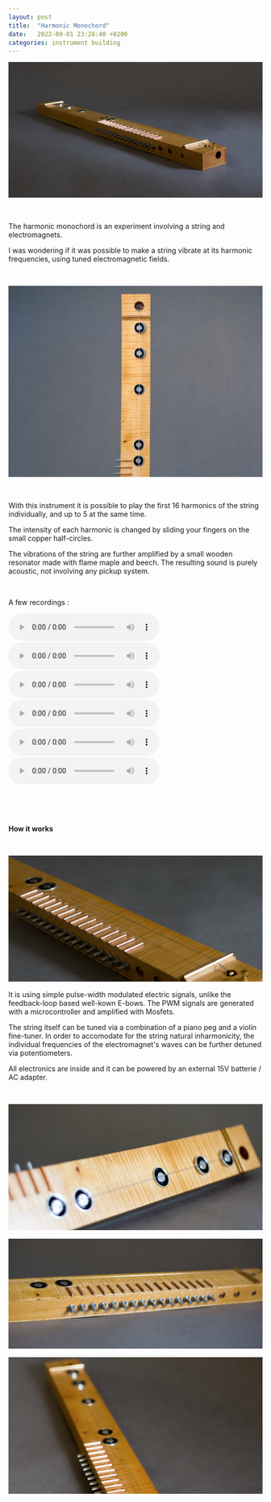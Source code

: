 ```yaml
---
layout: post
title:  "Harmonic Monochord"
date:   2022-09-01 23:28:40 +0200
categories: instrument building
---
```


<audio src="/assets/sounds/ZOOM0035.mp3" autoplay></audio>

![alt text](/assets/images/monochord_1.png "monochord pic 1")

<p>&nbsp;</p>

The harmonic monochord is an experiment involving a string and electromagnets. 

I was wondering if it was possible to make a string vibrate at its harmonic frequencies, using tuned electromagnetic fields. 

<p>&nbsp;</p>

![alt text](/assets/images/monochord_2.png "monochord pic 2")

<p>&nbsp;</p>

With this instrument it is possible to play the first 16 harmonics of the string individually, and up to 5 at the same time.

The intensity of each harmonic is changed by sliding your fingers on the small copper half-circles.

The vibrations of the string are further amplified by a small wooden resonator made with flame maple and beech. The resulting sound is purely acoustic, not involving any pickup system.

<p>&nbsp;</p>

A few recordings : 

<audio src="/assets/sounds/ZOOM0031.mp3" controls></audio>
<audio src="/assets/sounds/ZOOM0032.mp3" controls></audio>
<audio src="/assets/sounds/ZOOM0033.mp3" controls></audio>
<audio src="/assets/sounds/ZOOM0034.mp3" controls></audio>
<audio src="/assets/sounds/ZOOM0035.mp3" controls></audio>
<audio src="/assets/sounds/ZOOM0036.mp3" controls></audio>

<p>&nbsp;</p>
<p>&nbsp;</p>

**How it works**

<p>&nbsp;</p>

![alt text](/assets/images/monochord_5.png "monochord pic 5")

It is using simple pulse-width modulated electric signals, unlike the feedback-loop based well-kown E-bows. The PWM signals are generated with a microcontroller and amplified with Mosfets.

The string itself can be tuned via a combination of a piano peg and a violin fine-tuner.
In order to accomodate for the string natural inharmonicity, the individual frequencies of the electromagnet's waves can be further detuned via potentiometers.

All electronics are inside and it can be powered by an external 15V batterie / AC adapter.

<p>&nbsp;</p>

![alt text](/assets/images/monochord_7.png "monochord pic 7")

![alt text](/assets/images/monochord_8.png "monochord pic 8")

![alt text](/assets/images/monochord_4.png "monochord pic 4")



